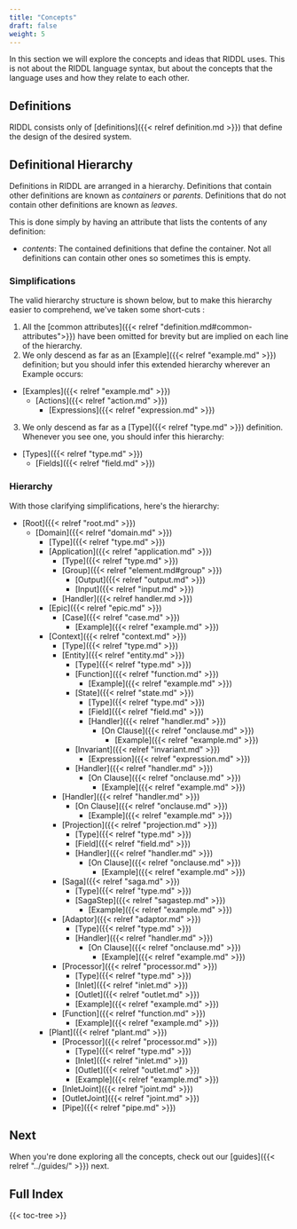 ```yaml
---
title: "Concepts"
draft: false
weight: 5
---
```


In this section we will explore the concepts and ideas that RIDDL uses. This is
not about the RIDDL language syntax, but about the concepts that the
language uses and how they relate to each other.

## Definitions
RIDDL consists only of [definitions]({{< relref definition.md >}}) that 
define the design of the desired system.  

## Definitional Hierarchy

Definitions in RIDDL are arranged in a hierarchy. Definitions that contain other
definitions are known as *containers* or *parents*. Definitions that do not
contain other definitions are known as *leaves*.

This is done simply by having an attribute that lists the contents of any 
definition:

* _contents_: The contained definitions that define the container. Not all 
  definitions can contain other ones so sometimes this is empty.

### Simplifications
The valid hierarchy structure is shown below, but to make this hierarchy 
easier to comprehend, we've taken some short-cuts :

1. All the [common attributes]({{< relref "definition.md#common-attributes">}}) 
   have been omitted for brevity but are implied on each line of the 
   hierarchy.
2. We only descend as far as an [Example]({{< relref "example.md" >}}) 
   definition; but you should infer this extended hierarchy wherever an Example
   occurs:
  * [Examples]({{< relref "example.md" >}})
    * [Actions]({{< relref "action.md" >}})
      * [Expressions]({{< relref "expression.md" >}})
3. We only descend as far as a [Type]({{< relref "type.md" >}}) definition. 
   Whenever you see one, you should infer this hierarchy: 
  * [Types]({{< relref "type.md" >}})
    * [Fields]({{< relref "field.md" >}})

### Hierarchy
With those clarifying simplifications, here's the hierarchy:
* [Root]({{< relref "root.md" >}})
  * [Domain]({{< relref "domain.md" >}})
    * [Type]({{< relref "type.md" >}})
    * [Application]({{< relref "application.md" >}})
      * [Type]({{< relref "type.md" >}})
      * [Group]({{< relref "element.md#group" >}})
        * [Output]({{< relref "output.md" >}})
        * [Input]({{< relref "input.md" >}})
      * [Handler]({{< relref handler.md >}})
    * [Epic]({{< relref "epic.md" >}})
      * [Case]({{< relref "case.md" >}})
        * [Example]({{< relref "example.md" >}})
    * [Context]({{< relref "context.md" >}})
      * [Type]({{< relref "type.md" >}})
      * [Entity]({{< relref "entity.md" >}})
        * [Type]({{< relref "type.md" >}})
        * [Function]({{< relref "function.md" >}})
          * [Example]({{< relref "example.md" >}})
        * [State]({{< relref "state.md" >}})
          * [Type]({{< relref "type.md" >}})
          * [Field]({{< relref "field.md" >}})
          * [Handler]({{< relref "handler.md" >}})
            * [On Clause]({{< relref "onclause.md" >}})
              * [Example]({{< relref "example.md" >}})
        * [Invariant]({{< relref "invariant.md" >}})
          * [Expression]({{< relref "expression.md" >}})
        * [Handler]({{< relref "handler.md" >}})
          * [On Clause]({{< relref "onclause.md" >}})
            * [Example]({{< relref "example.md" >}})
      * [Handler]({{< relref "handler.md" >}})
        * [On Clause]({{< relref "onclause.md" >}})
          * [Example]({{< relref "example.md" >}})
      * [Projection]({{< relref "projection.md" >}})
        * [Type]({{< relref "type.md" >}})
        * [Field]({{< relref "field.md" >}})
        * [Handler]({{< relref "handler.md" >}})
          * [On Clause]({{< relref "onclause.md" >}})
            * [Example]({{< relref "example.md" >}})
      * [Saga]({{< relref "saga.md" >}})
        * [Type]({{< relref "type.md" >}})
        * [SagaStep]({{< relref "sagastep.md" >}})
          * [Example]({{< relref "example.md" >}})
      * [Adaptor]({{< relref "adaptor.md" >}})
        * [Type]({{< relref "type.md" >}})
        * [Handler]({{< relref "handler.md" >}})
          * [On Clause]({{< relref "onclause.md" >}})
            * [Example]({{< relref "example.md" >}})
      * [Processor]({{< relref "processor.md" >}})
        * [Type]({{< relref "type.md" >}})
        * [Inlet]({{< relref "inlet.md" >}}) 
        * [Outlet]({{< relref "outlet.md" >}})
        * [Example]({{< relref "example.md" >}})
      * [Function]({{< relref "function.md" >}})
        * [Example]({{< relref "example.md" >}})
    * [Plant]({{< relref "plant.md" >}})
      * [Processor]({{< relref "processor.md" >}})
        * [Type]({{< relref "type.md" >}})
        * [Inlet]({{< relref "inlet.md" >}})
        * [Outlet]({{< relref "outlet.md" >}})
        * [Example]({{< relref "example.md" >}})
      * [InletJoint]({{< relref "joint.md" >}})
      * [OutletJoint]({{< relref "joint.md" >}})
      * [Pipe]({{< relref "pipe.md" >}})

## Next
When you're done exploring all the concepts, check out our 
[guides]({{< relref "../guides/" >}}) next.

## Full Index

{{< toc-tree >}}
